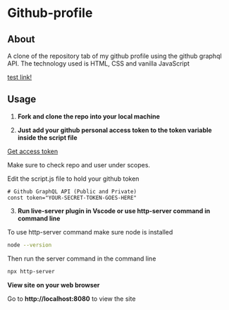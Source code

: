 # Github-profile

## About

A clone of the repository tab of my github profile using the github graphql API. The technology used is HTML, CSS and vanilla JavaScript

[test link!](https://github-repo-clone.netlify.app/)


## Usage

1. **Fork and clone the repo into your local machine**

2. **Just add your github personal access token to the token variable inside the script file**

[Get access token](https://docs.github.com/en/free-pro-team@latest/github/authenticating-to-github/creating-a-personal-access-token)

Make sure to check repo and user under scopes.

Edit the script.js file to hold your github token

    # Github GraphQL API (Public and Private)
    const token="YOUR-SECRET-TOKEN-GOES-HERE"

3. **Run live-server plugin in Vscode or use http-server command in command line**

To use http-server command make sure node is installed

```bash
node --version
```

Then run the server command in the command line

```bash
npx http-server
```

**View site on your web browser**

Go to **http://localhost:8080** to view the site


